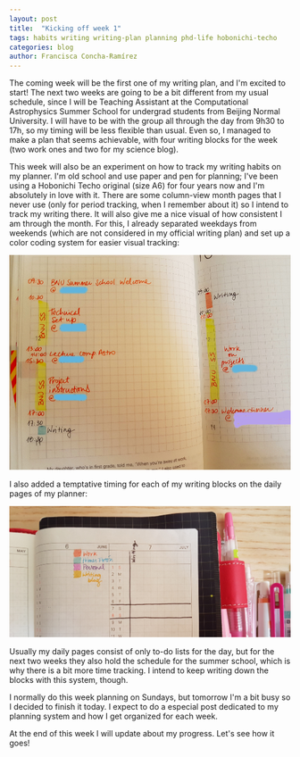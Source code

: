 ```yaml
---
layout: post
title:  "Kicking off week 1"
tags: habits writing writing-plan planning phd-life hobonichi-techo
categories: blog
author: Francisca Concha-Ramírez
---
```


The coming week will be the first one of my writing plan, and I'm excited to start! The next two weeks are going to be a bit different from my usual schedule, since I will be Teaching Assistant at the Computational Astrophysics Summer School for undergrad students from Beijing Normal University. I will have to be with the group all through the day from 9h30 to 17h, so my timing will be less flexible than usual. Even so, I managed to make a plan that seems achievable, with four writing blocks for the week (two work ones and two for my science blog).

This week will also be an experiment on how to track my writing habits on my planner. I'm old school and use paper and pen for planning; I've been using a Hobonichi Techo original (size A6) for four years now and I'm absolutely in love with it. There are some column-view month pages that I never use (only for period tracking, when I remember about it) so I intend to track my writing there. It will also give me a nice visual of how consistent I am through the month. For this, I already separated weekdays from weekends (which are not considered in my official writing plan) and set up a color coding system for easier visual tracking:

![Weekly tracking](https://github.com/franciscaconcha/franciscaconcha.github.io/blob/master/images/blog/2018-07-07%2018.03.46.jpg?raw=true "Weekly tracking")


I also added a temptative timing for each of my writing blocks on the daily pages of my planner:

![Writing blocks](https://github.com/franciscaconcha/franciscaconcha.github.io/blob/master/images/blog/2018-07-07%2017.57.00.jpg?raw=true "Writing blocks")

Usually my daily pages consist of only to-do lists for the day, but for the next two weeks they also hold the schedule for the summer school, which is why there is a bit more time tracking. I intend to keep writing down the blocks with this system, though.

I normally do this week planning on Sundays, but tomorrow I'm a bit busy so I decided to finish it today. I expect to do a especial post dedicated to my planning system and how I get organized for each week.

At the end of this week I will update about my progress. Let's see how it goes!


